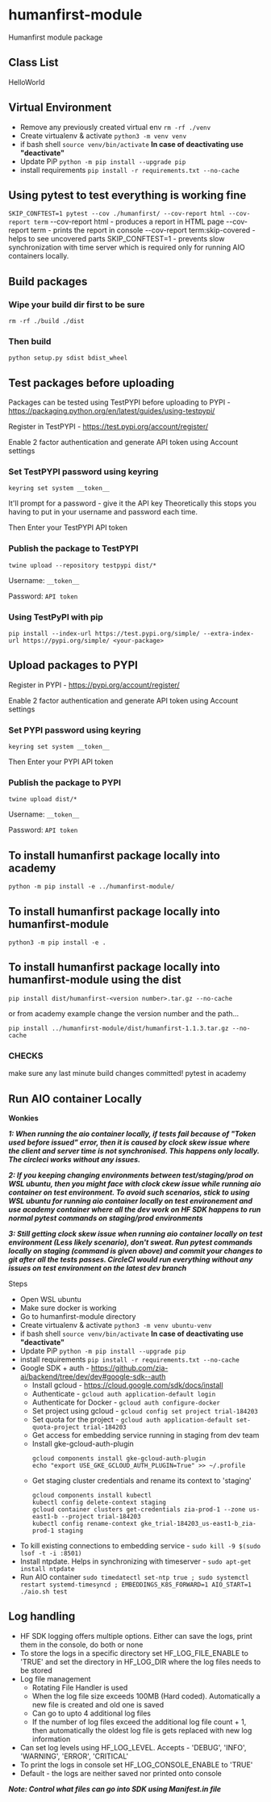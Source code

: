 # humanfirst-module
Humanfirst module package

## Class List
HelloWorld

## Virtual Environment
* Remove any previously created virtual env `rm -rf ./venv`
* Create virtualenv & activate `python3 -m venv venv` 
* if bash shell `source venv/bin/activate` **In case of deactivating use "deactivate"**
* Update PiP `python -m pip install --upgrade pip`
* install requirements  `pip install -r requirements.txt --no-cache`

## Using pytest to test everything is working fine
`SKIP_CONFTEST=1 pytest --cov ./humanfirst/ --cov-report html --cov-report term`
--cov-report html - produces a report in HTML page
--cov-report term - prints the report in console
--cov-report term:skip-covered - helps to see uncovered parts
SKIP_CONFTEST=1 - prevents slow synchronization with time server which is required only for running AIO containers locally.

## Build packages

### Wipe your build dir first to be sure
`rm -rf ./build ./dist`

### Then build
`python setup.py sdist bdist_wheel`

## Test packages before uploading
Packages can be tested using TestPYPI before uploading to PYPI - https://packaging.python.org/en/latest/guides/using-testpypi/

Register in TestPYPI - https://test.pypi.org/account/register/

Enable 2 factor authentication and generate API token using Account settings

### Set TestPYPI password using keyring
`keyring set system __token__`

It'll prompt for a password - give it the API key
Theoretically this stops you having to put in your username and password each time.

Then Enter your TestPYPI API token

### Publish the package to TestPYPI
`twine upload --repository testpypi dist/*`

Username: `__token__`

Password: `API token`

### Using TestPyPI with pip
`pip install --index-url https://test.pypi.org/simple/ --extra-index-url https://pypi.org/simple/ <your-package>`

## Upload packages to PYPI
Register in PYPI - https://pypi.org/account/register/

Enable 2 factor authentication and generate API token using Account settings

### Set PYPI password using keyring
`keyring set system __token__`

Then Enter your PYPI API token

### Publish the package to PYPI
`twine upload dist/*`

Username: `__token__`

Password: `API token`

## To install humanfirst package locally into academy

`python -m pip install -e ../humanfirst-module/`

## To install humanfirst package locally into humanfirst-module

`python3 -m pip install -e .`

## To install humanfirst package locally into humanfirst-module using the dist

`pip install dist/humanfirst-<version number>.tar.gz --no-cache`

or from academy example change the version number and the path...

`pip install ../humanfirst-module/dist/humanfirst-1.1.3.tar.gz --no-cache`

### CHECKS

make sure any last minute build changes committed!
pytest in academy

## Run AIO container Locally
**Wonkies**

***1: When running the aio container locally, if tests fail because of "Token used before issued" error, then it is caused by clock skew issue where the client and server time is not synchronised. This happens only locally. The circleci works without any issues.***

***2: If you keeping changing environments between test/staging/prod on WSL ubuntu, then you might face with clock ckew issue while running aio container on test environment. To avoid such scenarios, stick to using WSL ubuntu for running aio container locally on test environement and use academy container where all the dev work on HF SDK happens to run normal pytest commands on staging/prod environments***

***3: Still getting clock skew issue when running aio container locally on test environment (Less likely scenario), don't sweat. Run pytest commands locally on staging (command is given above) and commit your changes to git after all the tests passes. CircleCI would run everything without any issues on test environment on the latest dev branch***

Steps
* Open WSL ubuntu
* Make sure docker is working
* Go to humanfirst-module directory
* Create virtualenv & activate `python3 -m venv ubuntu-venv` 
* if bash shell `source venv/bin/activate` **In case of deactivating use "deactivate"**
* Update PiP `python -m pip install --upgrade pip`
* install requirements  `pip install -r requirements.txt --no-cache`
* Google SDK + auth - https://github.com/zia-ai/backend/tree/dev/dev#google-sdk--auth
    * Install gcloud - https://cloud.google.com/sdk/docs/install
    * Authenticate - `gcloud auth application-default login`
    * Authenticate for Docker - `gcloud auth configure-docker`
    * Set project using gcloud - `gcloud config set project trial-184203`
    * Set quota for the project - `gcloud auth application-default set-quota-project trial-184203`
    * Get access for embedding service running in staging from dev team 
    * Install gke-gcloud-auth-plugin
        ```
        gcloud components install gke-gcloud-auth-plugin
        echo "export USE_GKE_GCLOUD_AUTH_PLUGIN=True" >> ~/.profile
        ```
    * Get staging cluster credentials and rename its context to 'staging'
        ```
        gcloud components install kubectl
        kubectl config delete-context staging
        gcloud container clusters get-credentials zia-prod-1 --zone us-east1-b --project trial-184203
        kubectl config rename-context gke_trial-184203_us-east1-b_zia-prod-1 staging
        ```
* To kill existing connections to embedding service - `sudo kill -9 $(sudo lsof -t -i :8501)`
* Install ntpdate. Helps in synchronizing with timeserver - `sudo apt-get install ntpdate`
* Run AIO container `sudo timedatectl set-ntp true ; sudo systemctl restart systemd-timesyncd ; EMBEDDINGS_K8S_FORWARD=1 AIO_START=1 ./aio.sh test`


## Log handling
* HF SDK logging offers multiple options. Either can save the logs, print them in the console, do both or none
* To store the logs in a specific directory set HF_LOG_FILE_ENABLE to 'TRUE' and set the directory in HF_LOG_DIR where the log files needs to be stored
* Log file management
    * Rotating File Handler is used
    * When the log file size exceeds 100MB (Hard coded). Automatically a new file is created and old one is saved
    * Can go to upto 4 additional log files
    * If the number of log files exceed the additional log file count + 1, then automatically the oldest log file is gets replaced with new log information
* Can set log levels using HF_LOG_LEVEL. Accepts - 'DEBUG', 'INFO', 'WARNING', 'ERROR', 'CRITICAL' 
* To print the logs in console set HF_LOG_CONSOLE_ENABLE to 'TRUE'
* Default - the logs are neither saved nor printed onto console

***Note: Control what files can go into SDK using Manifest.in file***